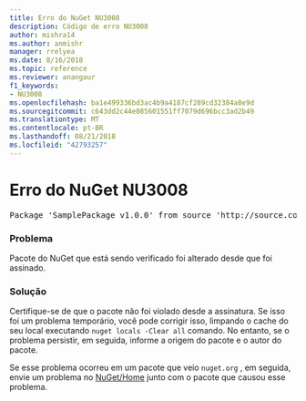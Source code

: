 ```yaml
---
title: Erro do NuGet NU3008
description: Código de erro NU3008
author: mishra14
ms.author: anmishr
manager: rrelyea
ms.date: 8/16/2018
ms.topic: reference
ms.reviewer: anangaur
f1_keywords:
- NU3008
ms.openlocfilehash: ba1e499336bd3ac4b9a4187cf289cd32384a8e9d
ms.sourcegitcommit: c643dd2c44e085601551ff7079d696bcc3ad2b49
ms.translationtype: MT
ms.contentlocale: pt-BR
ms.lasthandoff: 08/21/2018
ms.locfileid: "42793257"
---
```

# <a name="nuget-error-nu3008"></a>Erro do NuGet NU3008

<pre>Package 'SamplePackage v1.0.0' from source 'http://source.com/index.json': The package integrity check failed.</pre>

### <a name="issue"></a>Problema

Pacote do NuGet que está sendo verificado foi alterado desde que foi assinado.


### <a name="solution"></a>Solução

Certifique-se de que o pacote não foi violado desde a assinatura. Se isso foi um problema temporário, você pode corrigir isso, limpando o cache do seu local executando `nuget locals -Clear all` comando. No entanto, se o problema persistir, em seguida, informe a origem do pacote e o autor do pacote.

Se esse problema ocorreu em um pacote que veio `nuget.org` , em seguida, envie um problema no [NuGet/Home](https://github.com/NuGet/Home/issues) junto com o pacote que causou esse problema.


